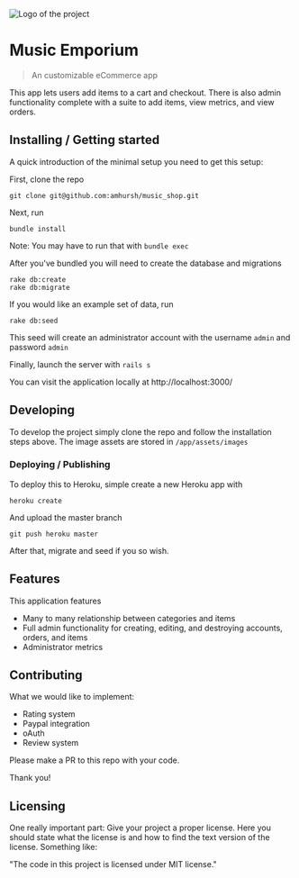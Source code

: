 ![Logo of the project](https://i.imgur.com/KV79Of9.png)

# Music Emporium
> An customizable eCommerce app

This app lets users add items to a cart and checkout. There is also admin functionality complete with a suite to add items, view metrics, and view orders.

## Installing / Getting started

A quick introduction of the minimal setup you need to get this setup:

First, clone the repo

```shell
git clone git@github.com:amhursh/music_shop.git
```

Next, run

```shell
bundle install
```

Note: You may have to run that with `bundle exec`

After you've bundled you will need to create the database and migrations

```shell
rake db:create
rake db:migrate
```

If you would like an example set of data, run
```shell
rake db:seed
```
This seed will create an administrator account with the username `admin` and password `admin`

Finally, launch the server with `rails s`

You can visit the application locally at http://localhost:3000/

## Developing

To develop the project simply clone the repo and follow the installation steps above. The image assets are stored in `/app/assets/images`

### Deploying / Publishing

To deploy this to Heroku, simple create a new Heroku app with
```shell
heroku create
```

And upload the master branch
```shell
git push heroku master
```

After that, migrate and seed if you so wish.

## Features

This application features
* Many to many relationship between categories and items
* Full admin functionality for creating, editing, and destroying accounts, orders, and items
* Administrator metrics

## Contributing

What we would like to implement:
* Rating system
* Paypal integration
* oAuth
* Review system

Please make a PR to this repo with your code. 

Thank you!

## Licensing

One really important part: Give your project a proper license. Here you should
state what the license is and how to find the text version of the license.
Something like:

"The code in this project is licensed under MIT license."
